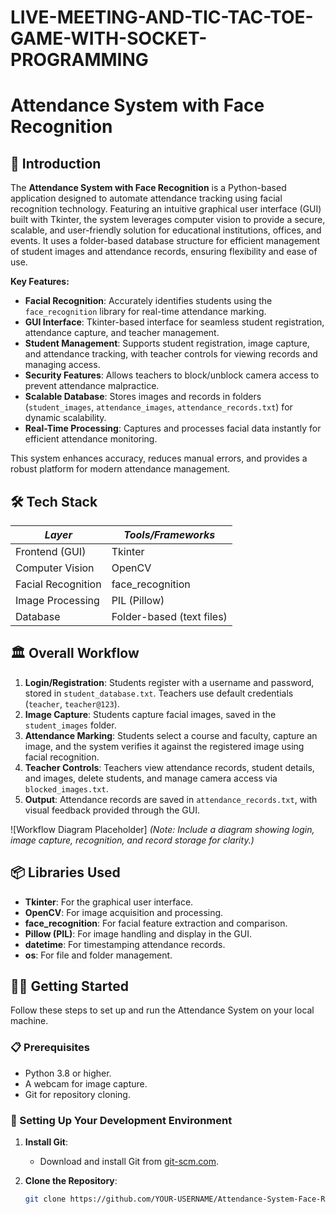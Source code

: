 ﻿# LIVE-MEETING-AND-TIC-TAC-TOE-GAME-WITH-SOCKET-PROGRAMMING

 # Attendance System with Face Recognition

## 📌 Introduction

The **Attendance System with Face Recognition** is a Python-based application designed to automate attendance tracking using facial recognition technology. Featuring an intuitive graphical user interface (GUI) built with Tkinter, the system leverages computer vision to provide a secure, scalable, and user-friendly solution for educational institutions, offices, and events. It uses a folder-based database structure for efficient management of student images and attendance records, ensuring flexibility and ease of use.

**Key Features:**
- **Facial Recognition**: Accurately identifies students using the `face_recognition` library for real-time attendance marking.
- **GUI Interface**: Tkinter-based interface for seamless student registration, attendance capture, and teacher management.
- **Student Management**: Supports student registration, image capture, and attendance tracking, with teacher controls for viewing records and managing access.
- **Security Features**: Allows teachers to block/unblock camera access to prevent attendance malpractice.
- **Scalable Database**: Stores images and records in folders (`student_images`, `attendance_images`, `attendance_records.txt`) for dynamic scalability.
- **Real-Time Processing**: Captures and processes facial data instantly for efficient attendance monitoring.

This system enhances accuracy, reduces manual errors, and provides a robust platform for modern attendance management.

## 🛠 Tech Stack

| *Layer*          | *Tools/Frameworks*         |
|-------------------|----------------------------|
| Frontend (GUI)    | Tkinter                    |
| Computer Vision   | OpenCV                     |
| Facial Recognition| face_recognition           |
| Image Processing  | PIL (Pillow)               |
| Database          | Folder-based (text files)  |

## 🏛️ Overall Workflow

1. **Login/Registration**: Students register with a username and password, stored in `student_database.txt`. Teachers use default credentials (`teacher`, `teacher@123`).
2. **Image Capture**: Students capture facial images, saved in the `student_images` folder.
3. **Attendance Marking**: Students select a course and faculty, capture an image, and the system verifies it against the registered image using facial recognition.
4. **Teacher Controls**: Teachers view attendance records, student details, and images, delete students, and manage camera access via `blocked_images.txt`.
5. **Output**: Attendance records are saved in `attendance_records.txt`, with visual feedback provided through the GUI.

![Workflow Diagram Placeholder]
*(Note: Include a diagram showing login, image capture, recognition, and record storage for clarity.)*

## 📦 Libraries Used

- **Tkinter**: For the graphical user interface.
- **OpenCV**: For image acquisition and processing.
- **face_recognition**: For facial feature extraction and comparison.
- **Pillow (PIL)**: For image handling and display in the GUI.
- **datetime**: For timestamping attendance records.
- **os**: For file and folder management.

## 🏃‍♂️ Getting Started

Follow these steps to set up and run the Attendance System on your local machine.

### 📋 Prerequisites

- Python 3.8 or higher.
- A webcam for image capture.
- Git for repository cloning.

### 🧱 Setting Up Your Development Environment

1. **Install Git**:
   - Download and install Git from [git-scm.com](https://git-scm.com/).

2. **Clone the Repository**:
   ```bash
   git clone https://github.com/YOUR-USERNAME/Attendance-System-Face-Recognition.git
